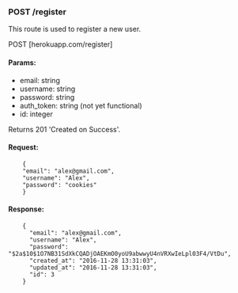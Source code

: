 ### POST /register

This route is used to register a new user. 

POST [herokuapp.com/register]

#### Params:

* email: string
* username: string
* password: string
* auth_token: string (not yet functional)
* id: integer

Returns 201 'Created on Success'.

#### Request:

        {
        "email": "alex@gmail.com",
        "username": "Alex", 
        "password": "cookies"
        } 


#### Response:

        {
          "email": "alex@gmail.com",
          "username": "Alex",
          "password": "$2a$10$1O7NB31SdXkCQADjOAEKmO0yoU9abwwyU4nVRXwIeLpl03F4/VtDu",
          "created_at": "2016-11-28 13:31:03",
          "updated_at": "2016-11-28 13:31:03",
          "id": 3
        }
